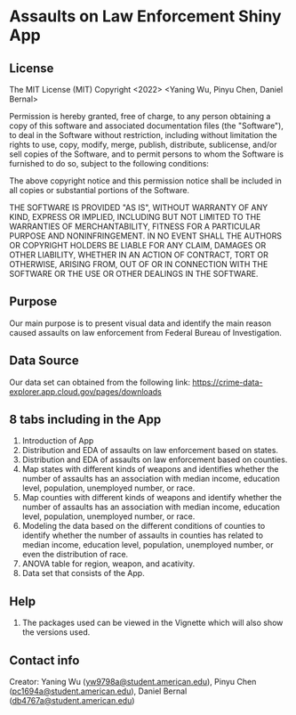 # Assaults on Law Enforcement Shiny App

## License
The MIT License (MIT)
Copyright <2022> <Yaning Wu, Pinyu Chen, Daniel Bernal>

Permission is hereby granted, free of charge, to any person obtaining a copy of this software and associated documentation files (the "Software"), to deal in the Software without restriction, including without limitation the rights to use, copy, modify, merge, publish, distribute, sublicense, and/or sell copies of the Software, and to permit persons to whom the Software is furnished to do so, subject to the following conditions:

The above copyright notice and this permission notice shall be included in all copies or substantial portions of the Software.

THE SOFTWARE IS PROVIDED "AS IS", WITHOUT WARRANTY OF ANY KIND, EXPRESS OR IMPLIED, INCLUDING BUT NOT LIMITED TO THE WARRANTIES OF MERCHANTABILITY, FITNESS FOR A PARTICULAR PURPOSE AND NONINFRINGEMENT. IN NO EVENT SHALL THE AUTHORS OR COPYRIGHT HOLDERS BE LIABLE FOR ANY CLAIM, DAMAGES OR OTHER LIABILITY, WHETHER IN AN ACTION OF CONTRACT, TORT OR OTHERWISE, ARISING FROM, OUT OF OR IN CONNECTION WITH THE SOFTWARE OR THE USE OR OTHER DEALINGS IN THE SOFTWARE.

## Purpose
Our main purpose is to present visual data and identify the main reason caused assaults on law enforcement from Federal Bureau of Investigation.

## Data Source
Our data set can obtained from the following link: https://crime-data-explorer.app.cloud.gov/pages/downloads

## 8 tabs including in the App
1. Introduction of App
2. Distribution and EDA of assaults on law enforcement based on states.
3. Distribution and EDA of assaults on law enforcement based on counties.
4. Map states with different kinds of weapons and identifies whether the number of assaults has an association with median income, education level, population, unemployed number, or race.
5. Map counties with different kinds of weapons and identify whether the number of assaults has an association with median income, education level, population, unemployed number, or race.
6. Modeling the data based on the different conditions of counties to identify whether the number of assaults in counties has related to median income, education level, population, unemployed number, or even the distribution of race.
7. ANOVA table for region, weapon, and acativity.
8. Data set that consists of the App.

## Help
1. The packages used can be viewed in the Vignette which will also show the versions used.

## Contact info
Creator: 
Yaning Wu (yw9798a@student.american.edu), 
Pinyu Chen (pc1694a@student.american.edu),
Daniel Bernal (db4767a@student.american.edu)
